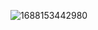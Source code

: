 ![1688153442980](https://github.com/impatrq/MIDAS-Protesis-Inteligente/assets/80337622/16f4a719-979e-496d-b15c-350b229da560)
